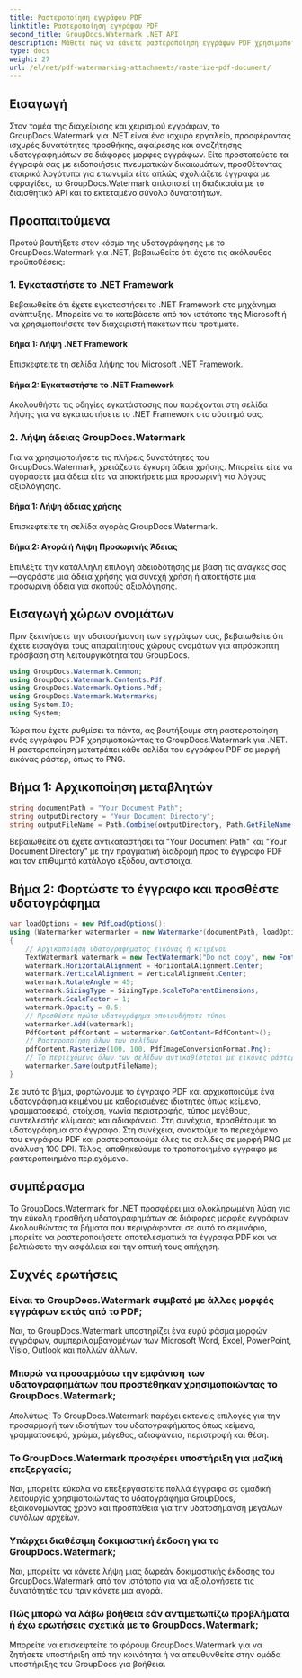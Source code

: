 ```yaml
---
title: Ραστεροποίηση εγγράφου PDF
linktitle: Ραστεροποίηση εγγράφου PDF
second_title: GroupDocs.Watermark .NET API
description: Μάθετε πώς να κάνετε ραστεροποίηση εγγράφων PDF χρησιμοποιώντας το GroupDocs.Watermark για .NET. Βελτιώστε την ασφάλεια των εγγράφων και την οπτική απήχηση χωρίς κόπο.
type: docs
weight: 27
url: /el/net/pdf-watermarking-attachments/rasterize-pdf-document/
---
```

## Εισαγωγή
Στον τομέα της διαχείρισης και χειρισμού εγγράφων, το GroupDocs.Watermark για .NET είναι ένα ισχυρό εργαλείο, προσφέροντας ισχυρές δυνατότητες προσθήκης, αφαίρεσης και αναζήτησης υδατογραφημάτων σε διάφορες μορφές εγγράφων. Είτε προστατεύετε τα έγγραφά σας με ειδοποιήσεις πνευματικών δικαιωμάτων, προσθέτοντας εταιρικά λογότυπα για επωνυμία είτε απλώς σχολιάζετε έγγραφα με σφραγίδες, το GroupDocs.Watermark απλοποιεί τη διαδικασία με το διαισθητικό API και το εκτεταμένο σύνολο δυνατοτήτων.
## Προαπαιτούμενα
Προτού βουτήξετε στον κόσμο της υδατογράφησης με το GroupDocs.Watermark για .NET, βεβαιωθείτε ότι έχετε τις ακόλουθες προϋποθέσεις:
### 1. Εγκαταστήστε το .NET Framework
Βεβαιωθείτε ότι έχετε εγκαταστήσει το .NET Framework στο μηχάνημα ανάπτυξης. Μπορείτε να το κατεβάσετε από τον ιστότοπο της Microsoft ή να χρησιμοποιήσετε τον διαχειριστή πακέτων που προτιμάτε.
#### Βήμα 1: Λήψη .NET Framework
Επισκεφτείτε τη σελίδα λήψης του Microsoft .NET Framework.
#### Βήμα 2: Εγκαταστήστε το .NET Framework
Ακολουθήστε τις οδηγίες εγκατάστασης που παρέχονται στη σελίδα λήψης για να εγκαταστήσετε το .NET Framework στο σύστημά σας.
### 2. Λήψη άδειας GroupDocs.Watermark
Για να χρησιμοποιήσετε τις πλήρεις δυνατότητες του GroupDocs.Watermark, χρειάζεστε έγκυρη άδεια χρήσης. Μπορείτε είτε να αγοράσετε μια άδεια είτε να αποκτήσετε μια προσωρινή για λόγους αξιολόγησης.
#### Βήμα 1: Λήψη άδειας χρήσης
Επισκεφτείτε τη σελίδα αγοράς GroupDocs.Watermark.
#### Βήμα 2: Αγορά ή Λήψη Προσωρινής Άδειας
Επιλέξτε την κατάλληλη επιλογή αδειοδότησης με βάση τις ανάγκες σας—αγοράστε μια άδεια χρήσης για συνεχή χρήση ή αποκτήστε μια προσωρινή άδεια για σκοπούς αξιολόγησης.

## Εισαγωγή χώρων ονομάτων
Πριν ξεκινήσετε την υδατοσήμανση των εγγράφων σας, βεβαιωθείτε ότι έχετε εισαγάγει τους απαραίτητους χώρους ονομάτων για απρόσκοπτη πρόσβαση στη λειτουργικότητα του GroupDocs.
```csharp
using GroupDocs.Watermark.Common;
using GroupDocs.Watermark.Contents.Pdf;
using GroupDocs.Watermark.Options.Pdf;
using GroupDocs.Watermark.Watermarks;
using System.IO;
using System;
```

Τώρα που έχετε ρυθμίσει τα πάντα, ας βουτήξουμε στη ραστεροποίηση ενός εγγράφου PDF χρησιμοποιώντας το GroupDocs.Watermark για .NET. Η ραστεροποίηση μετατρέπει κάθε σελίδα του εγγράφου PDF σε μορφή εικόνας ράστερ, όπως το PNG.
## Βήμα 1: Αρχικοποίηση μεταβλητών
```csharp
string documentPath = "Your Document Path";
string outputDirectory = "Your Document Directory";
string outputFileName = Path.Combine(outputDirectory, Path.GetFileName(documentPath));
```
Βεβαιωθείτε ότι έχετε αντικαταστήσει τα "Your Document Path" και "Your Document Directory" με την πραγματική διαδρομή προς το έγγραφο PDF και τον επιθυμητό κατάλογο εξόδου, αντίστοιχα.
## Βήμα 2: Φορτώστε το έγγραφο και προσθέστε υδατογράφημα
```csharp
var loadOptions = new PdfLoadOptions();
using (Watermarker watermarker = new Watermarker(documentPath, loadOptions))
{
    // Αρχικοποίηση υδατογραφήματος εικόνας ή κειμένου
    TextWatermark watermark = new TextWatermark("Do not copy", new Font("Arial", 8));
    watermark.HorizontalAlignment = HorizontalAlignment.Center;
    watermark.VerticalAlignment = VerticalAlignment.Center;
    watermark.RotateAngle = 45;
    watermark.SizingType = SizingType.ScaleToParentDimensions;
    watermark.ScaleFactor = 1;
    watermark.Opacity = 0.5;
    // Προσθέστε πρώτα υδατογράφημα οποιουδήποτε τύπου
    watermarker.Add(watermark);
    PdfContent pdfContent = watermarker.GetContent<PdfContent>();
    // Ραστεροποίηση όλων των σελίδων
    pdfContent.Rasterize(100, 100, PdfImageConversionFormat.Png);
    // Το περιεχόμενο όλων των σελίδων αντικαθίσταται με εικόνες ράστερ
    watermarker.Save(outputFileName);
}
```
Σε αυτό το βήμα, φορτώνουμε το έγγραφο PDF και αρχικοποιούμε ένα υδατογράφημα κειμένου με καθορισμένες ιδιότητες όπως κείμενο, γραμματοσειρά, στοίχιση, γωνία περιστροφής, τύπος μεγέθους, συντελεστής κλίμακας και αδιαφάνεια. Στη συνέχεια, προσθέτουμε το υδατογράφημα στο έγγραφο. Στη συνέχεια, ανακτούμε το περιεχόμενο του εγγράφου PDF και ραστεροποιούμε όλες τις σελίδες σε μορφή PNG με ανάλυση 100 DPI. Τέλος, αποθηκεύουμε το τροποποιημένο έγγραφο με ραστεροποιημένο περιεχόμενο.

## συμπέρασμα
Το GroupDocs.Watermark for .NET προσφέρει μια ολοκληρωμένη λύση για την εύκολη προσθήκη υδατογραφημάτων σε διάφορες μορφές εγγράφων. Ακολουθώντας τα βήματα που περιγράφονται σε αυτό το σεμινάριο, μπορείτε να ραστεροποιήσετε αποτελεσματικά τα έγγραφα PDF και να βελτιώσετε την ασφάλεια και την οπτική τους απήχηση.
## Συχνές ερωτήσεις
### Είναι το GroupDocs.Watermark συμβατό με άλλες μορφές εγγράφων εκτός από το PDF;
Ναι, το GroupDocs.Watermark υποστηρίζει ένα ευρύ φάσμα μορφών εγγράφων, συμπεριλαμβανομένων των Microsoft Word, Excel, PowerPoint, Visio, Outlook και πολλών άλλων.
### Μπορώ να προσαρμόσω την εμφάνιση των υδατογραφημάτων που προστέθηκαν χρησιμοποιώντας το GroupDocs.Watermark;
Απολύτως! Το GroupDocs.Watermark παρέχει εκτενείς επιλογές για την προσαρμογή των ιδιοτήτων του υδατογραφήματος όπως κείμενο, γραμματοσειρά, χρώμα, μέγεθος, αδιαφάνεια, περιστροφή και θέση.
### Το GroupDocs.Watermark προσφέρει υποστήριξη για μαζική επεξεργασία;
Ναι, μπορείτε εύκολα να επεξεργαστείτε πολλά έγγραφα σε ομαδική λειτουργία χρησιμοποιώντας το υδατογράφημα GroupDocs, εξοικονομώντας χρόνο και προσπάθεια για την υδατοσήμανση μεγάλων συνόλων αρχείων.
### Υπάρχει διαθέσιμη δοκιμαστική έκδοση για το GroupDocs.Watermark;
Ναι, μπορείτε να κάνετε λήψη μιας δωρεάν δοκιμαστικής έκδοσης του GroupDocs.Watermark από τον ιστότοπο για να αξιολογήσετε τις δυνατότητές του πριν κάνετε μια αγορά.
### Πώς μπορώ να λάβω βοήθεια εάν αντιμετωπίζω προβλήματα ή έχω ερωτήσεις σχετικά με το GroupDocs.Watermark;
Μπορείτε να επισκεφτείτε το φόρουμ GroupDocs.Watermark για να ζητήσετε υποστήριξη από την κοινότητα ή να απευθυνθείτε στην ομάδα υποστήριξης του GroupDocs για βοήθεια.